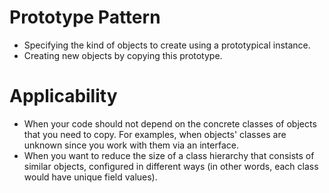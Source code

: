 # Prototype Pattern
* Specifying the kind of objects to create using a prototypical instance.
* Creating new objects by copying this prototype.

# Applicability 
* When your code should not depend on the concrete classes of objects that you need to copy. For examples, when objects' classes are unknown since you work with them via an interface.
* When you want to reduce the size of a class hierarchy that consists of similar objects, configured in different ways (in other words, each class would have unique field values).
